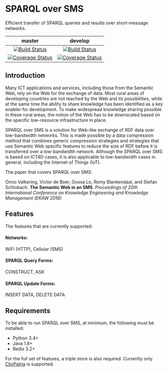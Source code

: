 # SPARQL over SMS
Efficient transfer of SPARQL queries and results over short-message networks.

| master | develop |
|:------:|:-------:|
| [![Build Status](https://img.shields.io/travis/onnovalkering/sparql-over-sms/master.svg)](https://travis-ci.org/onnovalkering/sparql-over-sms) | [![Build Status](https://img.shields.io/travis/onnovalkering/sparql-over-sms/develop.svg)](https://travis-ci.org/onnovalkering/sparql-over-sms) |
| [![Coverage Status](https://img.shields.io/coveralls/onnovalkering/sparql-over-sms/master.svg)](https://coveralls.io/github/onnovalkering/sparql-over-sms) | [![Coverage Status](https://img.shields.io/coveralls/onnovalkering/sparql-over-sms/develop.svg)](https://coveralls.io/github/onnovalkering/sparql-over-sms) |


## Introduction
Many ICT applications and services, including those from the Semantic Web, rely on the Web for the exchange of data. Most rural areas of developing countries are not reached by the Web and its possibilities, while at the same time the ability to share knowledge has been identified as a key enabler for development. To make widespread knowledge sharing possible in these rural areas, the notion of the Web has to be downscaled based on the specific low-resource infrastructure in place. 

SPARQL over SMS is a solution for Web-like exchange of RDF data over low-bandwidth networks. This is made possible by a data compression method that combines generic compression strategies and strategies that use Semantic Web specific features to reduce the size of RDF before it is transferred over a low-bandwidth network. Although the SPARQL over SMS is based on ICT4D cases, it is also applicable to low-bandwidth cases in general, including the Internet of Things (IoT).

The paper that covers SPARQL over SMS:

Onno Valkering, Victor de Boer, Gossa Lo, Romy Blankendaal, and Stefan Schlobach. **The Semantic Web in an SMS**. _Proceedings of 20th International Conference on Knowledge Engineering and Knowledge Management (EKAW 2016)_

## Features
The features that are currently supported:

#### Networks:
WiFi (HTTP), Cellular (SMS)

#### SPARQL Query Forms:
CONSTRUCT, ASK

#### SPARQL Update Forms:
INSERT DATA, DELETE DATA

## Requirements
To be able to run SPARQL over SMS, at minimum, the following must be installed:

- Python 3.4+
- Java 1.8+
- Redis 3.2+

For the full set of features, a triple store is also required. Currently only [ClioPatria](https://github.com/ClioPatria/ClioPatria) is supported.
